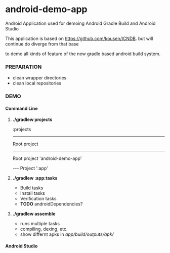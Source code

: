 android-demo-app
================

Android Application used for demoing Android Gradle Build and Android Studio

This application is based on https://github.com/kousen/ICNDB. but will continue do diverge from that base

to demo all kinds of feature of the new gradle based android build system. 

### PREPARATION

* clean wrapper directories
* clean local repositories

### DEMO

#### Command Line 
1. **./gradlew projects**

    
	:projects
    
	
    
	------------------------------------------------------------
    
	Root project
    
	------------------------------------------------------------
    
	
    
	Root project 'android-demo-app'
    
	\--- Project ':app'

2. **./gradlew :app:tasks**
	* Build tasks
	* Install tasks
	* Verification tasks
	* __TODO__ androidDependencies?
	
3. **./gradlew assemble**
	* runs multiple tasks
	* compiling, dexing, etc.
	* show differnt apks in _app/build/outputs/apk/_
	
#### Android Studio